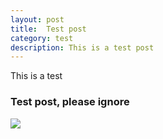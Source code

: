 ```yaml
---
layout: post
title:  Test post
category: test
description: This is a test post
---
```


This is a test

<!--description-->

### Test post, please ignore
![]({{site.baseurl}}/assets/img/image.jpg)

